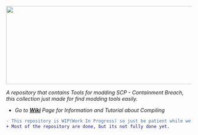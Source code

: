 <img src="https://github.com/WH0LEWHALE/scp-mt-collection/assets/146978592/e4c500a4-8687-4060-97c2-3b05ac50bb66" width="1280" height="212">

_A repository that contains Tools for modding SCP - Containment Breach, this collection just made for find modding tools easily._


* *Go to **[Wiki](https://github.com/WH0LEWHALE/scp-mt-collection/wiki/Tutorial)** Page for Information and Tutorial about Compiling*

```diff
- This repository is WIP(Work In Progress) so just be patient while we making this repository more good.
+ Most of the repository are done, but its not fully done yet.
```
